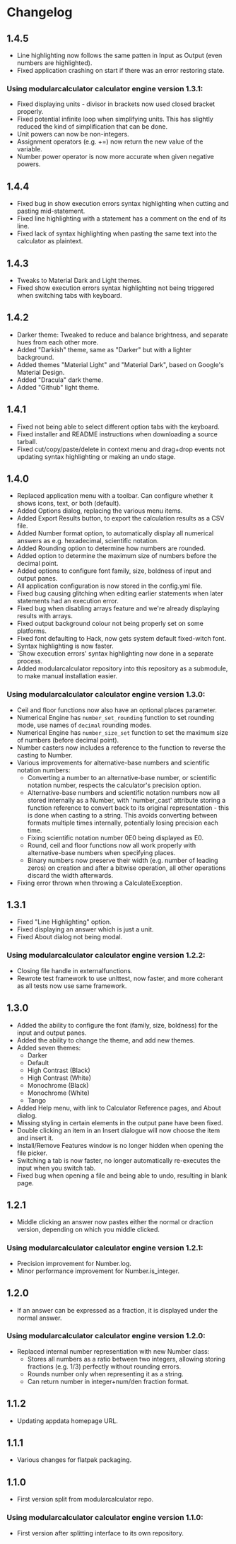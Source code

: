 # Changelog

## 1.4.5
- Line highlighting now follows the same patten in Input as Output (even numbers are highlighted).
- Fixed application crashing on start if there was an error restoring state.
### Using modularcalculator calculator engine version 1.3.1:
- Fixed displaying units - divisor in brackets now used closed bracket properly.
- Fixed potential infinite loop when simplifying units. This has slightly reduced the kind of simplification that can be done.
- Unit powers can now be non-integers.
- Assignment operators (e.g. +=) now return the new value of the variable.
- Number power operator is now more accurate when given negative powers.

## 1.4.4
- Fixed bug in show execution errors syntax highlighting when cutting and pasting mid-statement.
- Fixed line highlighting with a statement has a comment on the end of its line.
- Fixed lack of syntax highlighting when pasting the same text into the calculator as plaintext.

## 1.4.3
- Tweaks to Material Dark and Light themes.
- Fixed show execution errors syntax highlighting not being triggered when switching tabs with keyboard.

## 1.4.2
- Darker theme: Tweaked to reduce and balance brightness, and separate hues from each other more.
- Added "Darkish" theme, same as "Darker" but with a lighter background.
- Added themes "Material Light" and "Material Dark", based on Google's Material Design.
- Added "Dracula" dark theme.
- Added "Github" light theme.

## 1.4.1
- Fixed not being able to select different option tabs with the keyboard.
- Fixed installer and README instructions when downloading a source tarball.
- Fixed cut/copy/paste/delete in context menu and drag+drop events not updating syntax highlighting or making an undo stage.

## 1.4.0
- Replaced application menu with a toolbar. Can configure whether it shows icons, text, or both (default).
- Added Options dialog, replacing the various menu items.
- Added Export Results button, to export the calculation results as a CSV file.
- Added Number format option, to automatically display all numerical answers as e.g. hexadecimal, scientific notation.
- Added Rounding option to determine how numbers are rounded.
- Added option to determine the maximum size of numbers before the decimal point.
- Added options to configure font family, size, boldness of input and output panes.
- All application configuration is now stored in the config.yml file.
- Fixed bug causing glitching when editing earlier statements when later statements had an execution error.
- Fixed bug when disabling arrays feature and we're already displaying results with arrays.
- Fixed output background colour not being properly set on some platforms.
- Fixed font defaulting to Hack, now gets system default fixed-witch font.
- Syntax highlighting is now faster.
- 'Show execution errors' syntax highlighting now done in a separate process.
- Added modularcalculator repository into this repository as a submodule, to make manual installation easier.
### Using modularcalculator calculator engine version 1.3.0:
- Ceil and floor functions now also have an optional places parameter.
- Numerical Engine has `number_set_rounding` function to set rounding mode, use names of `decimal` rounding modes.
- Numerical Engine has `number_size_set` function to set the maximum size of numbers (before decimal point).
- Number casters now includes a reference to the function to reverse the casting to Number.
- Various improvements for alternative-base numbers and scientific notation numbers:
	- Converting a number to an alternative-base number, or scientific notation number, respects the calculator's precision option.
	- Alternative-base numbers and scientific notation numbers now all stored internally as a Number, with 'number_cast' attribute storing a function reference to convert back to its original representation - this is done when casting to a string. This avoids converting between formats multiple times internally, potentially losing precision each time.
	- Fixing scientific notation number 0E0 being displayed as E0.
	- Round, ceil and floor functions now all work properly with alternative-base numbers when specifying places.
	- Binary numbers now preserve their width (e.g. number of leading zeros) on creation and after a bitwise operation, all other operations discard the width afterwards.
- Fixing error thrown when throwing a CalculateException.

## 1.3.1
- Fixed "Line Highlighting" option.
- Fixed displaying an answer which is just a unit.
- Fixed About dialog not being modal.
### Using modularcalculator calculator engine version 1.2.2:
- Closing file handle in externalfunctions.
- Rewrote test framework to use unittest, now faster, and more coherant as all tests now use same framework.

## 1.3.0
- Added the ability to configure the font (family, size, boldness) for the input and output panes.
- Added the ability to change the theme, and add new themes.
- Added seven themes:
	- Darker
	- Default
	- High Contrast (Black)
	- High Contrast (White)
	- Monochrome (Black)
	- Monochrome (White)
	- Tango
- Added Help menu, with link to Calculator Reference pages, and About dialog.
- Missing styling in certain elements in the output pane have been fixed.
- Double clicking an item in an Insert dialogue will now choose the item and insert it.
- Install/Remove Features window is no longer hidden when opening the file picker.
- Switching a tab is now faster, no longer automatically re-executes the input when you switch tab.
- Fixed bug when opening a file and being able to undo, resulting in blank page.

## 1.2.1
- Middle clicking an answer now pastes either the normal or draction version, depending on which you middle clicked.
### Using modularcalculator calculator engine version 1.2.1:
- Precision improvement for Number.log.
- Minor performance improvement for Number.is_integer.

## 1.2.0
- If an answer can be expressed as a fraction, it is displayed under the normal answer.
### Using modularcalculator calculator engine version 1.2.0:
- Replaced internal number representiation with new Number class:
	- Stores all numbers as a ratio between two integers, allowing storing fractions (e.g. 1/3) perfectly without rounding errors.
	- Rounds number only when representing it as a string.
	- Can return number in integer+num/den fraction format.

## 1.1.2
- Updating appdata homepage URL.

## 1.1.1
- Various changes for flatpak packaging.

## 1.1.0
- First version split from modularcalculator repo.
### Using modularcalculator calculator engine version 1.1.0:
- First version after splitting interface to its own repository.
